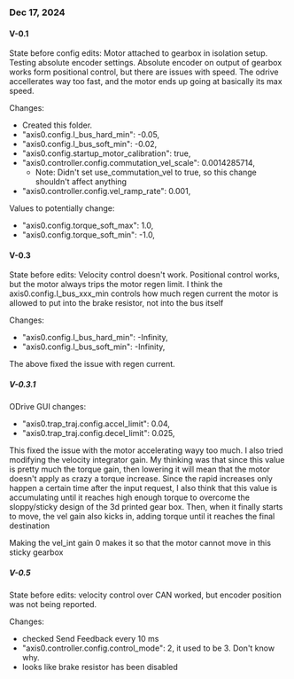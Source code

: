 ### Dec 17, 2024

#### V-0.1
State before config edits:
Motor attached to gearbox in isolation setup. Testing absolute encoder settings.
Absolute encoder on output of gearbox works form positional control, but there 
are issues with speed. The odrive accellerates way too fast, and the motor ends up
going at basically its max speed.

Changes:
- Created this folder.
- "axis0.config.I_bus_hard_min": -0.05,
- "axis0.config.I_bus_soft_min": -0.02,
- "axis0.config.startup_motor_calibration": true,
- "axis0.controller.config.commutation_vel_scale": 0.0014285714,
  - Note: Didn't set use_commutation_vel to true, so this change shouldn't affect anything
- "axis0.controller.config.vel_ramp_rate": 0.001,


Values to potentially change:
- "axis0.config.torque_soft_max": 1.0,
- "axis0.config.torque_soft_min": -1.0,



#### V-0.3
State before edits:
Velocity control doesn't work. Positional control works, but the motor always trips the 
motor regen limit. I think the axis0.config.I_bus_xxx_min controls how much regen current 
the motor is allowed to put into the brake resistor, not into the bus itself

Changes:
- "axis0.config.I_bus_hard_min": -Infinity,
- "axis0.config.I_bus_soft_min": -Infinity,

The above fixed the issue with regen current.

##### V-0.3.1
ODrive GUI changes:
- "axis0.trap_traj.config.accel_limit": 0.04,
- "axis0.trap_traj.config.decel_limit": 0.025,
  
This fixed the issue with the motor accelerating wayy too much. 
I also tried modifying the velocity integrator gain. My thinking was that since this value
is pretty much the torque gain, then lowering it will mean that the motor doesn't apply as 
crazy a torque increase. Since the rapid increases only happen a certain time after the input
request, I also think that this value is accumulating until it reaches high enough torque to 
overcome the sloppy/sticky design of the 3d printed gear box. Then, when it finally starts 
to move, the vel gain also kicks in, adding torque until it reaches the final destination

Making the vel_int gain 0 makes it so that the motor cannot move in this sticky gearbox

##### V-0.5
State before edits:
velocity control over CAN worked, but encoder position was not being reported. 

Changes:
- checked Send Feedback every 10 ms
- "axis0.controller.config.control_mode": 2, it used to be 3. Don't know why.
- looks like brake resistor has been disabled